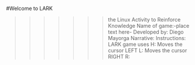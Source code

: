 #Welcome to LARK
>>>>>>>the Linux Activity to Reinforce Knowledge
Name of game:-place text here-
Developed by: Diego Mayorga
Narrative: 
Instructions: LARK game uses 
  H: Moves the cursor LEFT
  L: Moves the cursor RIGHT
  R: 
